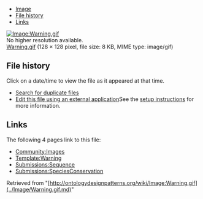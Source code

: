 * [Image](../Image/Warning.gif.md#file)
* [File history](../Image/Warning.gif.md#filehistory)
* [Links](../Image/Warning.gif.md#filelinks)

[![Image:Warning.gif](../../../images/c/c2/Warning.gif)](../../../images/c/c2/Warning.gif)  
No higher resolution available.  
[Warning.gif](../../../images/c/c2/Warning.gif)‎ (128 × 128 pixel, file size: 8 KB, MIME type: image/gif)

## File history

Click on a date/time to view the file as it appeared at that time.



  
* [Search for duplicate files](http://ontologydesignpatterns.org/wiki/Special:FileDuplicateSearch/Warning.gif "Special:FileDuplicateSearch/Warning.gif")
* [Edit this file using an external application](http://ontologydesignpatterns.org/wiki/index.php?title=Image:Warning.gif&action=edit&externaledit=true&mode=file "Image:Warning.gif")See the [setup instructions](http://www.mediawiki.org/wiki/Manual:External_editors "http://www.mediawiki.org/wiki/Manual:External_editors") for more information.

## Links



The following 4 pages link to this file:


* [Community:Images](../Community/Images.md "Community:Images")
* [Template:Warning](http://ontologydesignpatterns.org/wiki/Template:Warning "Template:Warning")
* [Submissions:Sequence](../Submissions/Sequence.md "Submissions:Sequence")
* [Submissions:SpeciesConservation](../Submissions/SpeciesConservation.md "Submissions:SpeciesConservation")


Retrieved from "[http://ontologydesignpatterns.org/wiki/Image:Warning.gif](../Image/Warning.gif.md)"